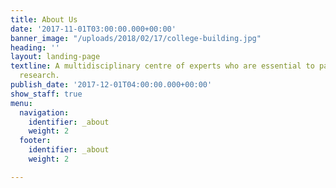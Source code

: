 ```yaml
---
title: About Us
date: '2017-11-01T03:00:00.000+00:00'
banner_image: "/uploads/2018/02/17/college-building.jpg"
heading: ''
layout: landing-page
textline: A multidisciplinary centre of experts who are essential to patient-oriented
  research.
publish_date: '2017-12-01T04:00:00.000+00:00'
show_staff: true
menu:
  navigation:
    identifier: _about
    weight: 2
  footer:
    identifier: _about
    weight: 2

---
```

